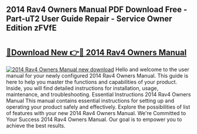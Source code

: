 ## 2014 Rav4 Owners Manual PDF Download Free - Part-uT2 User Guide Repair - Service Owner Edition zFVfE

# <h2><a href="http://bc41251.oget.top/?id=2014+Rav4+Owners+Manual">🔗Download New 👉🔴 2014 Rav4 Owners Manual</a></h2>

[![2014 Rav4 Owners Manual new download](https://i.imgur.com/5g1atiW.png)](http://bc41251.oget.top/?id=2014+Rav4+Owners+Manual)
Hello and welcome to the user manual for your newly configured 2014 Rav4 Owners Manual. This guide is here to help you master the functions and capabilities of your product. Inside, you will find detailed instructions for installation, usage, maintenance, and troubleshooting. Essential Instructions 2014 Rav4 Owners Manual This manual contains essential instructions for setting up and operating your product safely and effectively. Explore the possibilities of list of features with your new 2014 Rav4 Owners Manual. We're Committed to Your Success 2014 Rav4 Owners Manual. Our goal is to empower you to achieve the best results.

